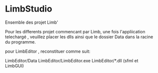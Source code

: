 # LimbStudio
Ensemble des projet Limb'

Pour les differents projet commencant par Limb, une fois l'appliication telechargé , 
veuillez placer les dlls ainsi que le dossier Data dans la racine du programme.

pour LimbEditor , reconstituer comme suit:

LimbEditor/Data
LimbEditor/LimbEditor.exe
LimbEditor/*.dll    (sfml et LimbGUI)

